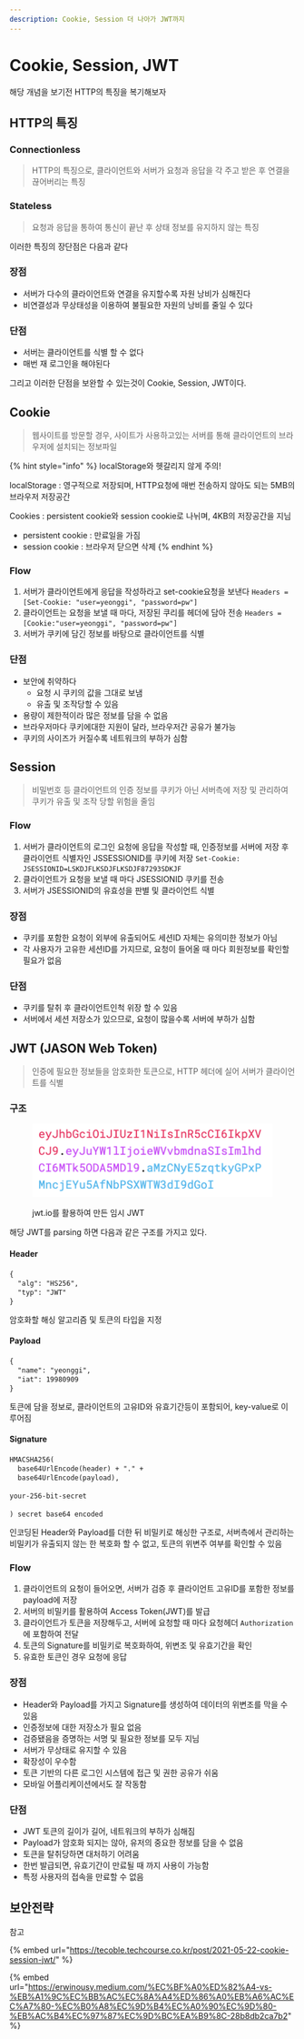 ```yaml
---
description: Cookie, Session 더 나아가 JWT까지
---
```


# Cookie, Session, JWT

해당 개념을 보기전 HTTP의 특징을 복기해보자

## HTTP의 특징

### Connectionless

> HTTP의 특징으로, 클라이언트와 서버가 요청과 응답을 각 주고 받은 후 연결을 끊어버리는 특징

### Stateless

> 요청과 응답을 통하여 통신이 끝난 후 상태 정보를 유지하지 않는 특징

이러한 특징의 장단점은 다음과 같다

### 장점

* 서버가 다수의 클라이언트와 연결을 유지할수록 자원 낭비가 심해진다
* 비연결성과 무상태성을 이용하여 불필요한 자원의 낭비를 줄일 수 있다

### 단점

* 서버는 클라이언트를 식별 할 수 없다
* 매번 재 로그인을 해야된다

그리고 이러한 단점을 보완할 수 있는것이 Cookie, Session, JWT이다.

## Cookie

> 웹사이트를 방문할 경우, 사이트가 사용하고있는 서버를 통해 클라이언트의 브라우저에 설치되는 정보파일

{% hint style="info" %}
localStorage와 헷갈리지 않게 주의!

localStorage : 영구적으로 저장되며, HTTP요청에 매번 전송하지 않아도 되는 5MB의 브라우저 저장공간

Cookies : persistent cookie와 session cookie로 나뉘며, 4KB의 저장공간을 지님

* persistent cookie : 만료일을 가짐
* session cookie : 브라우저 닫으면 삭제
{% endhint %}

### Flow

1. 서버가 클라이언트에게 응답을 작성하라고 set-cookie요청을 보낸다 `Headers = [Set-Cookie: "user=yeonggi", "password=pw"]`
2. 클라이언트는 요청을 보낼 때 마다, 저장된 쿠리를 헤더에 담아 전송 `Headers = [Cookie:"user=yeonggi", "password=pw"]`
3. 서버가 쿠키에 담긴 정보를 바탕으로 클라이언트를 식별

### 단점

* 보안에 취약하다
  * 요청 시 쿠키의 값을 그대로 보냄
  * 유출 및 조작당할 수 있음
* 용량이 제한적이라 많은 정보를 담을 수 없음
* 브라우저마다 쿠키에대한 지원이 달라, 브라우저간 공유가 불가능
* 쿠키의 사이즈가 커질수록 네트워크의 부하가 심함

## Session

> 비밀번호 등 클라이언트의 인증 정보를 쿠키가 아닌 서버측에 저장 및 관리하여 쿠키가 유출 및 조작 당할 위험을 줄임

### Flow

1. 서버가 클라이언트의 로그인 요청에 응답을 작성할 때, 인증정보를 서버에 저장 후 클라이언트 식별자인 JSSESSIONID를 쿠키에 저장 `Set-Cookie: JSESSIONID=LSKDJFLKSDJFLKSDJF87293SDKJF`
2. 클라이언트가 요청을 보낼 때 마다 JSESSIONID 쿠키를 전송
3. 서버가 JSESSIONID의 유효성을 판별 및 클라이언트 식별

### 장점

* 쿠키를 포함한 요청이 외부에 유출되어도 세션ID 자체는 유의미한 정보가 아님
* 각 사용자가 고유한 세션ID를 가지므로, 요청이 들어올 때 마다 회원정보를 확인할 필요가 없음

### 단점

* 쿠키를 탈취 후 클라이언트인척 위장 할 수 있음
* 서버에서 세션 저장소가 있으므로, 요청이 많을수록 서버에 부하가 심함

## JWT (JASON Web Token)

> 인증에 필요한 정보들을 암호화한 토큰으로, HTTP 헤더에 실어 서버가 클라이언트를 식별

### 구조

<figure><img src="../.gitbook/assets/image.png" alt=""><figcaption><p>jwt.io를 활용하여 만든 임시 JWT</p></figcaption></figure>

해당 JWT를 parsing 하면 다음과 같은 구조를 가지고 있다.

#### Header

```
{
  "alg": "HS256",
  "typ": "JWT"
}
```

암호화할 해싱 알고리즘 및 토큰의 타입을 지정

#### Payload

```
{
  "name": "yeonggi",
  "iat": 19980909
}
```

토큰에 담을 정보로, 클라이언트의 고유ID와 유효기간등이 포함되어, key-value로 이루어짐

#### Signature

```
HMACSHA256(
  base64UrlEncode(header) + "." +
  base64UrlEncode(payload),
  
your-256-bit-secret

) secret base64 encoded
```

인코딩된 Header와 Payload를 더한 뒤 비밀키로 해싱한 구조로, 서버측에서 관리하는 비밀키가 유출되지 않는 한 복호화 할 수 없고, 토큰의 위변주 여부를 확인할 수 있음

### Flow

1. 클라이언트의 요청이 들어오면, 서버가 검증 후 클라이언트 고유ID를 포함한 정보를 payload에 저장
2. 서버의 비밀키를 활용하여 Access Token(JWT)를 발급
3. 클라이언트가 토큰을 저장해두고, 서버에 요청할 때 마다 요청헤더 `Authorization` 에 포함하여 전달
4. 토큰의 Signature를 비밀키로 복호화하여, 위변조 및 유효기간을 확인
5. 유효한 토큰인 경우 요청에 응답

### 장점

* Header와 Payload를 가지고 Signature를 생성하여 데이터의 위변조를 막을 수 있음
* 인증정보에 대한 저장소가 필요 없음
* 검증됐음을 증명하는 서명 및 필요한 정보를 모두 지님
* 서버가 무상태로 유지할 수 있음
* 확장성이 우수함
* 토큰 기반의 다른 로그인 시스템에 접근 및 권한 공유가 쉬움
* 모바일 어플리케이션에서도 잘 작동함

### 단점

* JWT 토큰의 길이가 길어, 네트워크의 부하가 심해짐
* Payload가 암호화 되지는 않아, 유저의 중요한 정보를 담을 수 없음
* 토큰을 탈취당하면 대처하기 어려움
* 한번 발급되면, 유효기간이 만료될 때 까지 사용이 가능함
* 특정 사용자의 접속을 만료할 수 없음

## 보안전략



참고

{% embed url="https://tecoble.techcourse.co.kr/post/2021-05-22-cookie-session-jwt/" %}

{% embed url="https://erwinousy.medium.com/%EC%BF%A0%ED%82%A4-vs-%EB%A1%9C%EC%BB%AC%EC%8A%A4%ED%86%A0%EB%A6%AC%EC%A7%80-%EC%B0%A8%EC%9D%B4%EC%A0%90%EC%9D%80-%EB%AC%B4%EC%97%87%EC%9D%BC%EA%B9%8C-28b8db2ca7b2" %}

